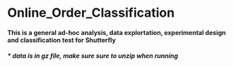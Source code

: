 # Online_Order_Classification
#### This is a general ad-hoc analysis, data explortation, experimental design and classification test for Shutterfly
##### * data is in gz file, make sure sure to unzip when running

